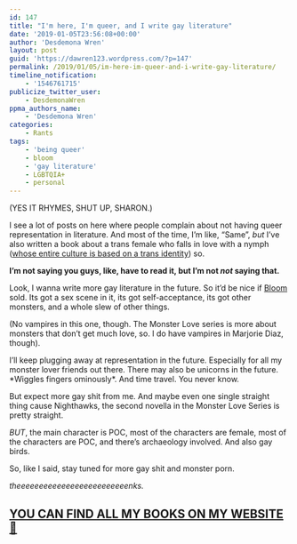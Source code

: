 ```yaml
---
id: 147
title: "I'm here, I'm queer, and I write gay literature"
date: '2019-01-05T23:56:08+00:00'
author: 'Desdemona Wren'
layout: post
guid: 'https://dawren123.wordpress.com/?p=147'
permalink: /2019/01/05/im-here-im-queer-and-i-write-gay-literature/
timeline_notification:
    - '1546761715'
publicize_twitter_user:
    - DesdemonaWren
ppma_authors_name:
    - 'Desdemona Wren'
categories:
    - Rants
tags:
    - 'being queer'
    - bloom
    - 'gay literature'
    - LGBTQIA+
    - personal
---
```


(YES IT RHYMES, SHUT UP, SHARON.)

I see a lot of posts on here where people complain about not having queer representation in literature. And most of the time, I’m like, “Same”, *but* I’ve also written a book about a trans female who falls in love with a nymph ([whose entire culture is based on a trans identity](https://amazon.com/Bloom-Monster-Novella-Desdemona-Wren-ebook/dp/B07B4SLH9S/ref=la_B07B4WG4S8_1_1?)) so.

**I’m not saying you guys, like, have to read it, but I’m not *not* saying that.**

Look, I wanna write more gay literature in the future. So it’d be nice if [Bloom](https://amazon.com/Bloom-Monster-Novella-Desdemona-Wren-ebook/dp/B07B4SLH9S/ref=la_B07B4WG4S8_1_1?) sold. Its got a sex scene in it, its got self-acceptance, its got other monsters, and a whole slew of other things.

(No vampires in this one, though. The Monster Love series is more about monsters that don’t get much love, so. I do have vampires in Marjorie Diaz, though).

I’ll keep plugging away at representation in the future. Especially for all my monster lover friends out there. There may also be unicorns in the future. \*Wiggles fingers ominously\*. And time travel. You never know.

But expect more gay shit from me. And maybe even one single straight thing cause Nighthawks, the second novella in the Monster Love Series is pretty straight.

*BUT*, the main character is POC, most of the characters are female, most of the characters are POC, and there’s archaeology involved. And also gay birds.

So, like I said, stay tuned for more gay shit and monster porn.

*theeeeeeeeeeeeeeeeeeeeeeeeenks.*

## [YOU CAN FIND ALL MY BOOKS ON MY WEBSITE 🙂](https://desdemonawren.com)
